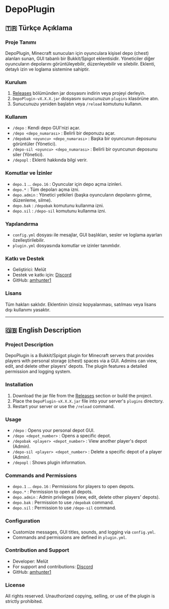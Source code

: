 # DepoPlugin

## 🇹🇷 Türkçe Açıklama

### Proje Tanımı
DepoPlugin, Minecraft sunucuları için oyunculara kişisel depo (chest) alanları sunan, GUI tabanlı bir Bukkit/Spigot eklentisidir. Yöneticiler diğer oyuncuların depolarını görüntüleyebilir, düzenleyebilir ve silebilir. Eklenti, detaylı izin ve loglama sistemine sahiptir.

### Kurulum
1. [Releases](https://modrinth.com/plugin/depoplugin) bölümünden jar dosyasını indirin veya projeyi derleyin.
2. `DepoPlugin-vX.X.X.jar` dosyasını sunucunuzun `plugins` klasörüne atın.
3. Sunucunuzu yeniden başlatın veya `/reload` komutunu kullanın.

### Kullanım
- `/depo` : Kendi depo GUI'nizi açar.
- `/depo <depo_numarası>` : Belirli bir deponuzu açar.
- `/depobak <oyuncu> <depo_numarası>` : Başka bir oyuncunun deposunu görüntüler (Yönetici).
- `/depo-sil <oyuncu> <depo_numarası>` : Belirli bir oyuncunun deposunu siler (Yönetici).
- `/depopl` : Eklenti hakkında bilgi verir.

### Komutlar ve İzinler
- `depo.1` ... `depo.16` : Oyuncular için depo açma izinleri.
- `depo.*` : Tüm depoları açma izni.
- `depo.admin` : Yönetici yetkileri (başka oyuncuların depolarını görme, düzenleme, silme).
- `depo.bak` : `/depobak` komutunu kullanma izni.
- `depo.sil` : `/depo-sil` komutunu kullanma izni.

### Yapılandırma
- `config.yml` dosyası ile mesajlar, GUI başlıkları, sesler ve loglama ayarları özelleştirilebilir.
- `plugin.yml` dosyasında komutlar ve izinler tanımlıdır.

### Katkı ve Destek
- Geliştirici: Melüt
- Destek ve katkı için: [Discord](https://discord.com/users/871721944268038175)
- GitHub: [amhunter1](https://github.com/amhunter1)

### Lisans
Tüm hakları saklıdır. Eklentinin izinsiz kopyalanması, satılması veya lisans dışı kullanımı yasaktır.

---

## 🇬🇧 English Description

### Project Description
DepoPlugin is a Bukkit/Spigot plugin for Minecraft servers that provides players with personal storage (chest) spaces via a GUI. Admins can view, edit, and delete other players' depots. The plugin features a detailed permission and logging system.

### Installation
1. Download the jar file from the [Releases]([https://github.com/amhunter1](https://modrinth.com/plugin/depoplugin)) section or build the project.
2. Place the `DepoPlugin-vX.X.X.jar` file into your server's `plugins` directory.
3. Restart your server or use the `/reload` command.

### Usage
- `/depo` : Opens your personal depot GUI.
- `/depo <depot_number>` : Opens a specific depot.
- `/depobak <player> <depot_number>` : View another player's depot (Admin).
- `/depo-sil <player> <depot_number>` : Delete a specific depot of a player (Admin).
- `/depopl` : Shows plugin information.

### Commands and Permissions
- `depo.1` ... `depo.16` : Permissions for players to open depots.
- `depo.*` : Permission to open all depots.
- `depo.admin` : Admin privileges (view, edit, delete other players' depots).
- `depo.bak` : Permission to use `/depobak` command.
- `depo.sil` : Permission to use `/depo-sil` command.

### Configuration
- Customize messages, GUI titles, sounds, and logging via `config.yml`.
- Commands and permissions are defined in `plugin.yml`.

### Contribution and Support
- Developer: Melüt
- For support and contributions: [Discord](https://discord.com/users/871721944268038175)
- GitHub: [amhunter1](https://github.com/amhunter1)

### License
All rights reserved. Unauthorized copying, selling, or use of the plugin is strictly prohibited.
